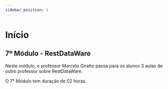 ```yaml
---
sidebar_position: 1
---
```


# Início

## 7º Módulo - RestDataWare

Neste módulo, o professor Marcelo Giratto passa para os alunos 3 aulas de outro professor sobre RestDataWare.

O 7° Módulo tem duração de 02 horas.